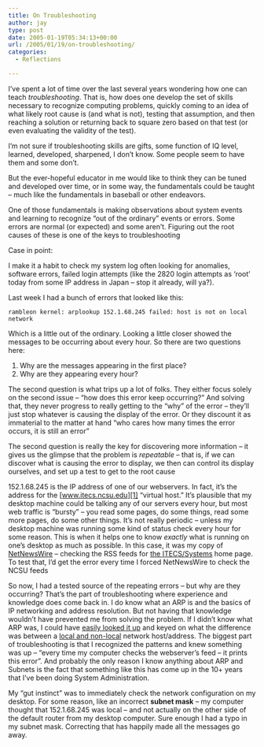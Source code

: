 ```yaml
---
title: On Troubleshooting
author: jay
type: post
date: 2005-01-19T05:34:13+00:00
url: /2005/01/19/on-troubleshooting/
categories:
  - Reflections

---
```

I’ve spent a lot of time over the last several years wondering how one can teach _troubleshooting_. That is, how does one develop the set of skills necessary to recognize computing problems, quickly coming to an idea of what likely root cause is (and what is not), testing that assumption, and then reaching a solution or returning back to square zero based on that test (or even evaluating the validity of the test).

I’m not sure if troubleshooting skills are gifts, some function of IQ level, learned, developed, sharpened, I don’t know. Some people seem to have them and some don’t.

But the ever-hopeful educator in me would like to think they can be tuned and developed over time, or in some way, the fundamentals could be taught &#8211; much like the fundamentals in baseball or other endeavors.

One of those fundamentals is making observations about system events and learning to recognize “out of the ordinary” events or errors. Some errors are normal (or expected) and some aren’t. Figuring out the root causes of these is one of the keys to troubleshooting

Case in point:

I make it a habit to check my system log often looking for anomalies, software errors, failed login attempts (like the 2820 login attempts as ‘root’ today from some IP address in Japan &#8211; stop it already, will ya?).

Last week I had a bunch of errors that looked like this:

<div class="highlighter-rouge">
  <pre class="highlight"><code>rambleon kernel: arplookup 152.1.68.245 failed: host is not on local network</code></pre>
</div>

Which is a little out of the ordinary. Looking a little closer showed the messages to be occurring about every hour. So there are two questions here:

  1. Why are the messages appearing in the first place?
  2. Why are they appearing every hour?

The second question is what trips up a lot of folks. They either focus solely on the second issue &#8211; “how does this error keep occurring?” And solving that, they never progress to really getting to the “why” of the error &#8211; they’ll just stop whatever is causing the display of the error. Or they discount it as immaterial to the matter at hand “who cares how many times the error occurs, it is still an error”

The second question is really the key for discovering more information &#8211; it gives us the glimpse that the problem is _repeatable_ &#8211; that is, if we can discover what is causing the error to display, we then can control its display ourselves, and set up a test to get to the root cause

152.1.68.245 is the IP address of one of our webservers. In fact, it’s the address for the [www.itecs.ncsu.edu][1] “virtual host.” It’s plausible that my desktop machine could be talking any of our servers every hour, but most web traffic is “bursty” &#8211; you read some pages, do some things, read some more pages, do some other things. It’s not really periodic &#8211; unless my desktop machine was running some kind of status check every hour for some reason. This is when it helps one to know _exactly_ what is running on one’s desktop as much as possible. In this case, it was my copy of [NetNewsWire][2] &#8211; checking the RSS feeds for [the ITECS/Systems][3] home page. To test that, I’d get the error every time I forced NetNewsWire to check the NCSU feeds

So now, I had a tested source of the repeating errors &#8211; but why are they occurring? That’s the part of troubleshooting where experience and knowledge does come back in. I do know what an ARP is and the basics of IP networking and address resolution. But not having that knowledge wouldn’t have prevented me from solving the problem. If I didn’t know what ARP was, I could have [easily looked it up][4] and keyed on what the difference was between a [local and non-local][5] network host/address. The biggest part of troubleshooting is that I recognized the patterns and knew something was up &#8211; “every time my computer checks the webserver’s feed &#8211; it prints this error”. And probably the only reason I know anything about ARP and Subnets is the fact that something like this has come up in the 10+ years that I’ve been doing System Administration.

My “gut instinct” was to immediately check the network configuration on my desktop. For some reason, like an incorrect **subnet mask** &#8211; my computer thought that 152.1.68.245 was local &#8211; and not actually on the other side of the default router from my desktop computer. Sure enough I had a typo in my subnet mask. Correcting that has happily made all the messages go away.

 [1]: http://www.itecs.ncsu.edu
 [2]: http://ranchero.com/netnewswire/
 [3]: http://www.itecs.ncsu.edu/systems
 [4]: http://en.wikipedia.org/wiki/Address_Resolution_Protocol
 [5]: http://en.wikipedia.org/wiki/Subnetwork